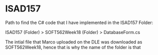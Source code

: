 # ISAD157


Path to find the C# code that I have implemented in the ISAD157 Folder:

ISAD157 (Folder) > SOFT562Week18 (Folder) > DatabaseForm.cs  

The intial file that Marco uploaded on the DLE was downloaded as SOFT562Week18, hence that is why the name of the folder is that
